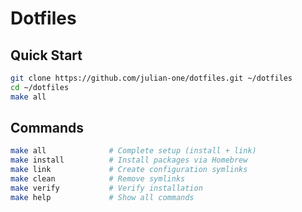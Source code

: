 # Dotfiles

## Quick Start

```bash
git clone https://github.com/julian-one/dotfiles.git ~/dotfiles
cd ~/dotfiles
make all
```

## Commands

```bash
make all              # Complete setup (install + link)
make install          # Install packages via Homebrew
make link             # Create configuration symlinks
make clean            # Remove symlinks
make verify           # Verify installation
make help             # Show all commands
```

